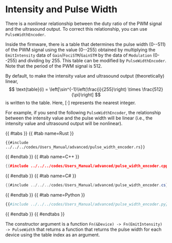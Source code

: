 # Intensity and Pulse Width

There is a nonlinear relationship between the duty ratio of the PWM signal and the ultrasound output.
To correct this relationship, you can use `PulseWidthEncoder`.

Inside the firmware, there is a table that determines the pulse width ($0$--$511$) of the PWM signal using the value ($0$--$255$) obtained by multiplying the `EmitIntensity` data of `Gain`/`FociSTM`/`GainSTM` by the data of `Modulation` ($0$--$255$) and dividing by $255$.
This table can be modified by `PulseWidthEncoder`.
Note that the period of the PWM signal is 512.

By default, to make the intensity value and ultrasound output (theoretically) linear,
$$
    \text{table}(i) = \left[\sin^{-1}\left(\frac{i}{255}\right) \times \frac{512}{\pi}\right]
$$
is written to the table.
Here, $[\cdot]$ represents the nearest integer.

For example, if you send the following `PulseWidthEncoder`, the relationship between the intensity value and the pulse width will be linear (i.e., the intensity value and ultrasound output will be nonlinear).

{{ #tabs }}
{{ #tab name=Rust }}
```rust,edition2024
{{#include ../../../codes/Users_Manual/advanced/pulse_width_encoder.rs}}
```
{{ #endtab }}
{{ #tab name=C++ }}
```cpp
{{#include ../../../codes/Users_Manual/advanced/pulse_width_encoder.cpp}}
```
{{ #endtab }}
{{ #tab name=C# }}
```cs
{{#include ../../../codes/Users_Manual/advanced/pulse_width_encoder.cs}}
```
{{ #endtab }}
{{ #tab name=Python }}
```python
{{#include ../../../codes/Users_Manual/advanced/pulse_width_encoder.py}}
```
{{ #endtab }}
{{ #endtabs }}

The constructor argument is a function `Fn(&Device) -> Fn(EmitIntensity) -> PulseWidth` that returns a function that returns the pulse width for each device using the table index as an argument.

